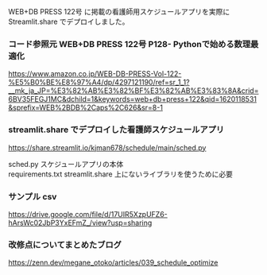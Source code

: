 WEB+DB PRESS 122号 に掲載の看護師用スケジュールアプリを実際にStreamlit.share でデプロイしました。  

### コード参照元 WEB+DB PRESS 122号 P128- Pythonで始める数理最適化
https://www.amazon.co.jp/WEB-DB-PRESS-Vol-122-%E5%B0%BE%E8%97%A4/dp/4297121190/ref=sr_1_1?__mk_ja_JP=%E3%82%AB%E3%82%BF%E3%82%AB%E3%83%8A&crid=6BV35FEGJ1MC&dchild=1&keywords=web+db+press+122&qid=1620118531&sprefix=WEB%2BDB%2Caps%2C626&sr=8-1

### streamlit.share でデプロイした看護師スケジュールアプリ
https://share.streamlit.io/kjman678/schedule/main/sched.py

sched.py スケジュールアプリの本体  
requirements.txt streamlit.share 上にないライブラリを使うために必要  

### サンプル csv
https://drive.google.com/file/d/17UIR5XzpUFZ6-hArsWc02JbP3YxEFmZ_/view?usp=sharing

### 改修点についてまとめたブログ
https://zenn.dev/megane_otoko/articles/039_schedule_optimize
